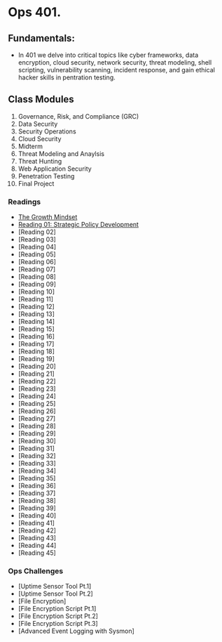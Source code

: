 # Ops 401.

## Fundamentals: 
- In 401 we delve into critical topics like cyber frameworks, data encryption, cloud security, network security, threat modeling, shell scripting, vulnerability scanning, incident response, and gain ethical hacker skills in pentration testing.

## Class Modules
1. Governance, Risk, and Compliance (GRC)
2. Data Security
3. Security Operations
4. Cloud Security
5. Midterm
6. Threat Modeling and Anaylsis
7. Threat Hunting
8. Web Application Security
9. Penetration Testing
10. Final Project 

### Readings 
- [The Growth Mindset](reading-growthmindset.md)
- [Reading 01: Strategic Policy Development](reading01-strategicpolicydev.md)
- [Reading 02]
- [Reading 03]
- [Reading 04]
- [Reading 05]
- [Reading 06]
- [Reading 07]
- [Reading 08]
- [Reading 09]
- [Reading 10]
- [Reading 11]
- [Reading 12]
- [Reading 13]
- [Reading 14]
- [Reading 15]
- [Reading 16]
- [Reading 17]
- [Reading 18]
- [Reading 19]
- [Reading 20]
- [Reading 21]
- [Reading 22]
- [Reading 23]
- [Reading 24]
- [Reading 25]
- [Reading 26]
- [Reading 27]
- [Reading 28]
- [Reading 29]
- [Reading 30]
- [Reading 31]
- [Reading 32]
- [Reading 33]
- [Reading 34]
- [Reading 35]
- [Reading 36]
- [Reading 37]
- [Reading 38]
- [Reading 39]
- [Reading 40]
- [Reading 41]
- [Reading 42]
- [Reading 43]
- [Reading 44]
- [Reading 45]


### Ops Challenges 
- [Uptime Sensor Tool Pt.1]
- [Uptime Sensor Tool Pt.2]
- [File Encryption]
- [File Encryption Script Pt.1]
- [File Encryption Script Pt.2]
- [File Encryption Script Pt.3]
- [Advanced Event Logging with Sysmon]

